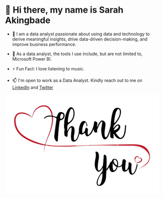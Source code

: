 # 👋 Hi there, my name is Sarah Akingbade

- 👋 I am a data analyst passionate about using data and technology to derive meaningful insights, drive data-driven decision-making, and improve business performance.

- 🔭 As a data analyst, the tools I use include, but are not limited to, Microsoft Power BI.
 
- ⚡ Fun Fact: I love listening to music.

- 📫 I'm open to work as a Data Analyst. Kindly reach out to me on [LinkedIn](https://www.linkedin.com/in/sarah-akingbade/) and [Twitter](https://twitter.com/o_sayrah)

![](Thank_you.png)

